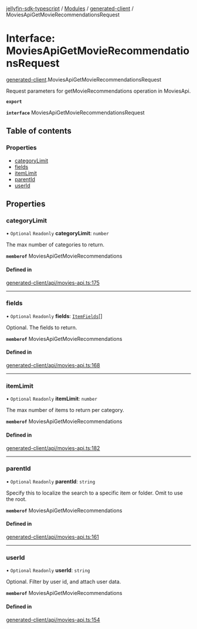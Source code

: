 [jellyfin-sdk-typescript](../README.md) / [Modules](../modules.md) / [generated-client](../modules/generated_client.md) / MoviesApiGetMovieRecommendationsRequest

# Interface: MoviesApiGetMovieRecommendationsRequest

[generated-client](../modules/generated_client.md).MoviesApiGetMovieRecommendationsRequest

Request parameters for getMovieRecommendations operation in MoviesApi.

**`export`**

**`interface`** MoviesApiGetMovieRecommendationsRequest

## Table of contents

### Properties

- [categoryLimit](generated_client.MoviesApiGetMovieRecommendationsRequest.md#categorylimit)
- [fields](generated_client.MoviesApiGetMovieRecommendationsRequest.md#fields)
- [itemLimit](generated_client.MoviesApiGetMovieRecommendationsRequest.md#itemlimit)
- [parentId](generated_client.MoviesApiGetMovieRecommendationsRequest.md#parentid)
- [userId](generated_client.MoviesApiGetMovieRecommendationsRequest.md#userid)

## Properties

### categoryLimit

• `Optional` `Readonly` **categoryLimit**: `number`

The max number of categories to return.

**`memberof`** MoviesApiGetMovieRecommendations

#### Defined in

[generated-client/api/movies-api.ts:175](https://github.com/thornbill/jellyfin-sdk-typescript/blob/0f61f16/src/generated-client/api/movies-api.ts#L175)

___

### fields

• `Optional` `Readonly` **fields**: [`ItemFields`](../enums/generated_client.ItemFields.md)[]

Optional. The fields to return.

**`memberof`** MoviesApiGetMovieRecommendations

#### Defined in

[generated-client/api/movies-api.ts:168](https://github.com/thornbill/jellyfin-sdk-typescript/blob/0f61f16/src/generated-client/api/movies-api.ts#L168)

___

### itemLimit

• `Optional` `Readonly` **itemLimit**: `number`

The max number of items to return per category.

**`memberof`** MoviesApiGetMovieRecommendations

#### Defined in

[generated-client/api/movies-api.ts:182](https://github.com/thornbill/jellyfin-sdk-typescript/blob/0f61f16/src/generated-client/api/movies-api.ts#L182)

___

### parentId

• `Optional` `Readonly` **parentId**: `string`

Specify this to localize the search to a specific item or folder. Omit to use the root.

**`memberof`** MoviesApiGetMovieRecommendations

#### Defined in

[generated-client/api/movies-api.ts:161](https://github.com/thornbill/jellyfin-sdk-typescript/blob/0f61f16/src/generated-client/api/movies-api.ts#L161)

___

### userId

• `Optional` `Readonly` **userId**: `string`

Optional. Filter by user id, and attach user data.

**`memberof`** MoviesApiGetMovieRecommendations

#### Defined in

[generated-client/api/movies-api.ts:154](https://github.com/thornbill/jellyfin-sdk-typescript/blob/0f61f16/src/generated-client/api/movies-api.ts#L154)

